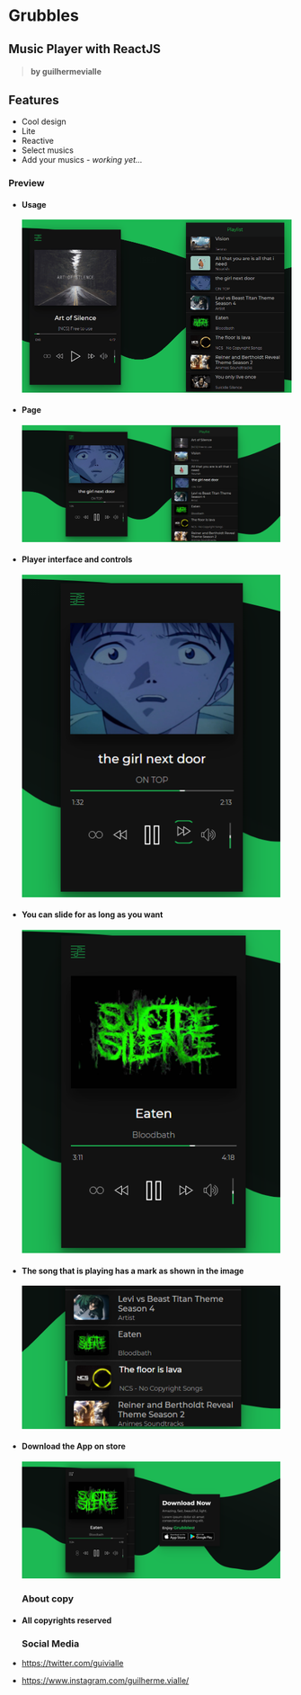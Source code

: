 # Grubbles

## Music Player with ReactJS

> #### by guilhermevialle

## Features

-   Cool design
-   Lite
-   Reactive
-   Select musics
-   Add your musics - _working yet..._

### Preview

-   #### Usage

    ![App usage](./media/gifs/gif.gif)

-   #### Page

    <img src="./media/Screenshots/capture.png" width="460px">

-   #### Player interface and controls

    <img src="./media/Screenshots/capture2.png" width="460px">

-   #### You can slide for as long as you want

    <img src="./media/Screenshots/capture3.png" width="460px">

-   #### The song that is playing has a mark as shown in the image

    <img src="./media/Screenshots/capture6.png" width="460px">

-   #### Download the App on store

    <img src="./media/Screenshots/capture5.png" width="460px">

    ### About copy

-   #### All copyrights reserved

    ### Social Media

-   https://twitter.com/guivialle
-   https://www.instagram.com/guilherme.vialle/
